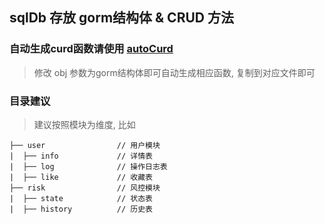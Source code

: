 ## sqlDb 存放 gorm结构体 & CRUD 方法

### 自动生成curd函数请使用 [autoCurd](./autocrud/main.go)

> 修改 obj 参数为gorm结构体即可自动生成相应函数, 复制到对应文件即可

### 目录建议

> 建议按照模块为维度, 比如

```
├── user                // 用户模块
|  ├── info             // 详情表
|  ├── log              // 操作日志表
|  ├── like             // 收藏表
├── risk                // 风控模块
|  ├── state            // 状态表
|  ├── history          // 历史表
```